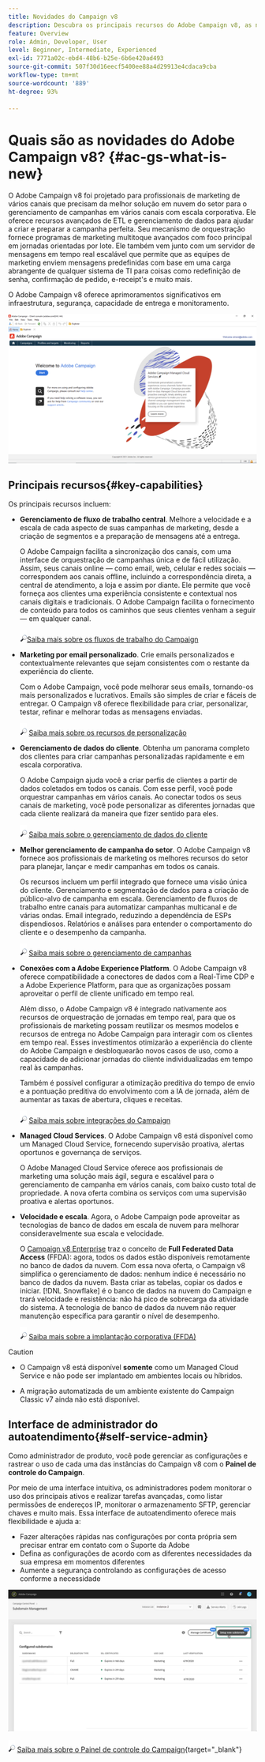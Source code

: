 ```yaml
---
title: Novidades do Campaign v8
description: Descubra os principais recursos do Adobe Campaign v8, as novidades e o que você pode esperar da versão mais recente.
feature: Overview
role: Admin, Developer, User
level: Beginner, Intermediate, Experienced
exl-id: 7771a02c-ebd4-48b6-b25e-6b6e420ad493
source-git-commit: 507f30d16eecf5400ee88a4d29913e4cdaca9cba
workflow-type: tm+mt
source-wordcount: '889'
ht-degree: 93%

---
```


# Quais são as novidades do Adobe Campaign v8? {#ac-gs-what-is-new}

O Adobe Campaign v8 foi projetado para profissionais de marketing de vários canais que precisam da melhor solução em nuvem do setor para o gerenciamento de campanhas em vários canais com escala corporativa. Ele oferece recursos avançados de ETL e gerenciamento de dados para ajudar a criar e preparar a campanha perfeita. Seu mecanismo de orquestração fornece programas de marketing multitoque avançados com foco principal em jornadas orientadas por lote. Ele também vem junto com um servidor de mensagens em tempo real escalável que permite que as equipes de marketing enviem mensagens predefinidas com base em uma carga abrangente de qualquer sistema de TI para coisas como redefinição de senha, confirmação de pedido, e-receipt&#39;s e muito mais.

O Adobe Campaign v8 oferece aprimoramentos significativos em infraestrutura, segurança, capacidade de entrega e monitoramento.

![](assets/home-page.png)

## Principais recursos{#key-capabilities}

Os principais recursos incluem:

* **Gerenciamento de fluxo de trabalho central**. Melhore a velocidade e a escala de cada aspecto de suas campanhas de marketing, desde a criação de segmentos e a preparação de mensagens até a entrega.

   O Adobe Campaign facilita a sincronização dos canais, com uma interface de orquestração de campanhas única e de fácil utilização. Assim, seus canais online — como email, web, celular e redes sociais — correspondem aos canais offline, incluindo a correspondência direta, a central de atendimento, a loja e assim por diante. Ele permite que você forneça aos clientes uma experiência consistente e contextual nos canais digitais e tradicionais. O Adobe Campaign facilita o fornecimento de conteúdo para todos os caminhos que seus clientes venham a seguir — em qualquer canal.

   ![](../assets/do-not-localize/glass.png)[Saiba mais sobre os fluxos de trabalho do Campaign](../config/workflows.md)

* **Marketing por email personalizado**. Crie emails personalizados e contextualmente relevantes que sejam consistentes com o restante da experiência do cliente.

   Com o Adobe Campaign, você pode melhorar seus emails, tornando-os mais personalizados e lucrativos. Emails são simples de criar e fáceis de entregar. O Campaign v8 oferece flexibilidade para criar, personalizar, testar, refinar e melhorar todas as mensagens enviadas.

   ![](../assets/do-not-localize/glass.png) [Saiba mais sobre os recursos de personalização](create-message.md)

* **Gerenciamento de dados do cliente**. Obtenha um panorama completo dos clientes para criar campanhas personalizadas rapidamente e em escala corporativa.

   O Adobe Campaign ajuda você a criar perfis de clientes a partir de dados coletados em todos os canais. Com esse perfil, você pode orquestrar campanhas em vários canais. Ao conectar todos os seus canais de marketing, você pode personalizar as diferentes jornadas que cada cliente realizará da maneira que fizer sentido para eles.

   ![](../assets/do-not-localize/glass.png) [Saiba mais sobre o gerenciamento de dados do cliente](audiences.md)

* **Melhor gerenciamento de campanha do setor**. O Adobe Campaign v8 fornece aos profissionais de marketing os melhores recursos do setor para planejar, lançar e medir campanhas em todos os canais.

   Os recursos incluem um perfil integrado que fornece uma visão única do cliente. Gerenciamento e segmentação de dados para a criação de público-alvo de campanha em escala. Gerenciamento de fluxos de trabalho entre canais para automatizar campanhas multicanal e de várias ondas. Email integrado, reduzindo a dependência de ESPs dispendiosos. Relatórios e análises para entender o comportamento do cliente e o desempenho da campanha.

   ![](../assets/do-not-localize/glass.png) [Saiba mais sobre o gerenciamento de campanhas](campaigns.md)


* **Conexões com a Adobe Experience Platform**. O Adobe Campaign v8 oferece compatibilidade a conectores de dados com a Real-Time CDP e a Adobe Experience Platform, para que as organizações possam aproveitar o perfil de cliente unificado em tempo real.

   Além disso, o Adobe Campaign v8 é integrado nativamente aos recursos de orquestração de jornadas em tempo real, para que os profissionais de marketing possam reutilizar os mesmos modelos e recursos de entrega no Adobe Campaign para interagir com os clientes em tempo real. Esses investimentos otimizarão a experiência do cliente do Adobe Campaign e desbloquearão novos casos de uso, como a capacidade de adicionar jornadas do cliente individualizadas em tempo real às campanhas.

   Também é possível configurar a otimização preditiva do tempo de envio e a pontuação preditiva do envolvimento com a IA de jornada, além de aumentar as taxas de abertura, cliques e receitas.

   ![](../assets/do-not-localize/glass.png) [Saiba mais sobre integrações do Campaign](../connect/integration.md)


* **Managed Cloud Services**. O Adobe Campaign v8 está disponível como um Managed Cloud Service, fornecendo supervisão proativa, alertas oportunos e governança de serviços.

   O Adobe Managed Cloud Service oferece aos profissionais de marketing uma solução mais ágil, segura e escalável para o gerenciamento de campanha em vários canais, com baixo custo total de propriedade. A nova oferta combina os serviços com uma supervisão proativa e alertas oportunos.

* **Velocidade e escala**. Agora, o Adobe Campaign pode aproveitar as tecnologias de banco de dados em escala de nuvem para melhorar consideravelmente sua escala e velocidade.

   O [Campaign v8 Enterprise](../architecture/enterprise-deployment.md) traz o conceito de **Full Federated Data Access** (FFDA): agora, todos os dados estão disponíveis remotamente no banco de dados da nuvem. Com essa nova oferta, o Campaign v8 simplifica o gerenciamento de dados: nenhum índice é necessário no banco de dados da nuvem. Basta criar as tabelas, copiar os dados e iniciar. [!DNL Snowflake] é o banco de dados na nuvem do Campaign e trará velocidade e resistência: não há pico de sobrecarga da atividade do sistema. A tecnologia de banco de dados da nuvem não requer manutenção específica para garantir o nível de desempenho.

   ![](../assets/do-not-localize/glass.png) [Saiba mais sobre a implantação corporativa (FFDA)](../architecture/enterprise-deployment.md)


>[!CAUTION]
>
>* O Campaign v8 está disponível **somente** como um Managed Cloud Service e não pode ser implantado em ambientes locais ou híbridos.
>
>* A migração automatizada de um ambiente existente do Campaign Classic v7 ainda não está disponível.




## Interface de administrador do autoatendimento{#self-service-admin}

Como administrador de produto, você pode gerenciar as configurações e rastrear o uso de cada uma das instâncias do Campaign v8 com o **Painel de controle do Campaign**.

Por meio de uma interface intuitiva, os administradores podem monitorar o uso dos principais ativos e realizar tarefas avançadas, como listar permissões de endereços IP, monitorar o armazenamento SFTP, gerenciar chaves e muito mais. Essa interface de autoatendimento oferece mais flexibilidade e ajuda a:

* Fazer alterações rápidas nas configurações por conta própria sem precisar entrar em contato com o Suporte da Adobe
* Defina as configurações de acordo com as diferentes necessidades da sua empresa em momentos diferentes
* Aumente a segurança controlando as configurações de acesso conforme a necessidade

![](assets/subdomain1.png)

![](../assets/do-not-localize/glass.png) [Saiba mais sobre o Painel de controle do Campaign](https://experienceleague.adobe.com/docs/control-panel/using/discover-control-panel/key-features.html?lang=pt-BR){target=&quot;_blank&quot;}



